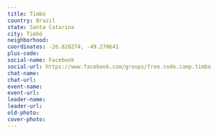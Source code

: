 ```yaml
---
title: Timbó
country: Brazil
state: Santa Catarina
city: Timbó
neighborhood: 
coordinates: -26.828274, -49.270641
plus-code:
social-name: Facebook
social-url: https://www.facebook.com/groups/free.code.camp.timbo
chat-name:
chat-url:
event-name:
event-url:
leader-name:
leader-url:
old-photo: 
cover-photo:
---
```

